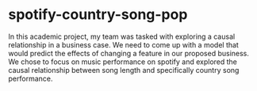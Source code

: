 # spotify-country-song-pop


In this academic project, my team was tasked with exploring a causal relationship in a business case. We need to come up with a model that would predict the effects of changing a feature in our proposed business. We chose to focus on music performance on spotify and explored the causal relationship between song length and specifically country song performance. 
